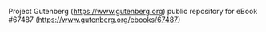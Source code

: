 Project Gutenberg (https://www.gutenberg.org) public repository for
eBook #67487 (https://www.gutenberg.org/ebooks/67487)
